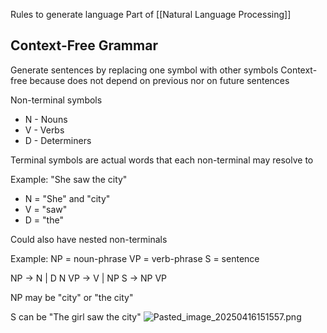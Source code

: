 Rules to generate language
Part of [[Natural Language Processing]]

## Context-Free Grammar

Generate sentences by replacing one symbol with other symbols
Context-free because does not depend on previous nor on future sentences

Non-terminal symbols

* N - Nouns
* V - Verbs
* D - Determiners

Terminal symbols are actual words that each non-terminal may resolve to

Example:
"She saw the city"

* N = "She" and "city"
* V = "saw"
* D = "the"

Could also have nested non-terminals

Example:
NP = noun-phrase
VP = verb-phrase
S = sentence

NP -> N | D N
VP -> V | NP
S -> NP VP

NP may be "city" or "the city"

S can be "The girl saw the city"
![Pasted\_image\_20250416151557.png](pasted_image_20250416151557.png)
